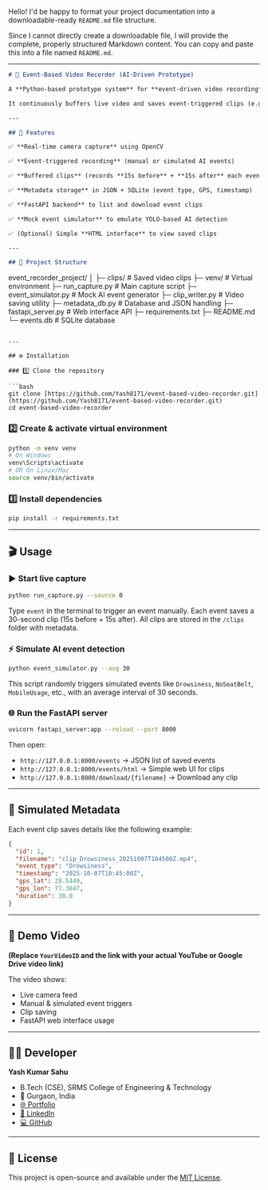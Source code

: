 Hello\! I'd be happy to format your project documentation into a downloadable-ready `README.md` file structure.

Since I cannot directly create a downloadable file, I will provide the complete, properly structured Markdown content. You can copy and paste this into a file named `README.md`.

-----

```markdown
# 🎥 Event-Based Video Recorder (AI-Driven Prototype)

A **Python-based prototype system** for **event-driven video recording**, designed for applications like smart fleet monitoring or driver behavior detection.

It continuously buffers live video and saves event-triggered clips (e.g., Drowsiness, Mobile Usage, etc.) along with simulated metadata such as event type, timestamp, and GPS coordinates.

---

## 🚀 Features

✅ **Real-time camera capture** using OpenCV

✅ **Event-triggered recording** (manual or simulated AI events)

✅ **Buffered clips** (records **15s before** + **15s after** each event)

✅ **Metadata storage** in JSON + SQLite (event type, GPS, timestamp)

✅ **FastAPI backend** to list and download event clips

✅ **Mock event simulator** to emulate YOLO-based AI detection

✅ (Optional) Simple **HTML interface** to view saved clips

---

## 🧩 Project Structure

```

event_recorder_project/
│
├─ clips/               # Saved video clips
├─ venv/                # Virtual environment
├─ run_capture.py       # Main capture script
├─ event_simulator.py   # Mock AI event generator
├─ clip_writer.py       # Video saving utility
├─ metadata_db.py       # Database and JSON handling
├─ fastapi_server.py    # Web interface API
├─ requirements.txt
├─ README.md
└─ events.db            # SQLite database

````

---

## ⚙️ Installation

### 1️⃣ Clone the repository

```bash
git clone [https://github.com/Yash8171/event-based-video-recorder.git](https://github.com/Yash8171/event-based-video-recorder.git)
cd event-based-video-recorder
````

### 2️⃣ Create & activate virtual environment

```bash
python -m venv venv
# On Windows
venv\Scripts\activate 
# OR On Linux/Mac
source venv/bin/activate
```

### 3️⃣ Install dependencies

```bash
pip install -r requirements.txt
```

-----

## 🎬 Usage

### ▶️ Start live capture

```bash
python run_capture.py --source 0
```

Type `event` in the terminal to trigger an event manually.
Each event saves a 30-second clip (15s before + 15s after).
All clips are stored in the `/clips` folder with metadata.

### ⚡ Simulate AI event detection

```bash
python event_simulator.py --avg 30
```

This script randomly triggers simulated events like `Drowsiness`, `NoSeatBelt`, `MobileUsage`, etc., with an average interval of 30 seconds.

### 🌐 Run the FastAPI server

```bash
uvicorn fastapi_server:app --reload --port 8000
```

Then open:

  * `http://127.0.0.1:8000/events` → JSON list of saved events
  * `http://127.0.0.1:8000/events/html` → Simple web UI for clips
  * `http://127.0.0.1:8000/download/{filename}` → Download any clip

-----

## 🧠 Simulated Metadata

Each event clip saves details like the following example:

```json
{
  "id": 1,
  "filename": "clip_Drowsiness_20251007T104500Z.mp4",
  "event_type": "Drowsiness",
  "timestamp": "2025-10-07T10:45:00Z",
  "gps_lat": 28.5449,
  "gps_lon": 77.3847,
  "duration": 30.0
}
```

-----

## 🎥 Demo Video

[](https://www.google.com/search?q=https://youtu.be/YourVideoID)
**(Replace `YourVideoID` and the link with your actual YouTube or Google Drive video link)**

The video shows:

  * Live camera feed
  * Manual & simulated event triggers
  * Clip saving
  * FastAPI web interface usage

-----

## 🧑‍💻 Developer

**Yash Kumar Sahu**

  * B.Tech (CSE), SRMS College of Engineering & Technology
  * 📍 Gurgaon, India
  * [🌐 Portfolio](https://www.google.com/search?q=Your-Portfolio-Link)
  * [💼 LinkedIn](https://www.google.com/search?q=Your-LinkedIn-Link)
  * [💻 GitHub](https://www.google.com/search?q=Your-GitHub-Link)

-----

## 📄 License

This project is open-source and available under the [MIT License](https://www.google.com/search?q=LICENSE).

```
```